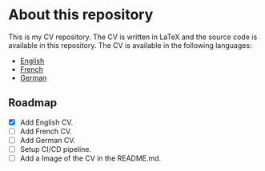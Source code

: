 # About this repository

This is my CV repository. The CV is written in LaTeX and the source code is available in this repository. The CV is available in the following languages:

- [English](./resume.pdf)
- [French](./resume-fr.pdf)
- [German](./resume-de.pdf)

## Roadmap

- [x] Add English CV.
- [ ] Add French CV.
- [ ] Add German CV.
- [ ] Setup CI/CD pipeline.
- [ ] Add a Image of the CV in the README.md.

